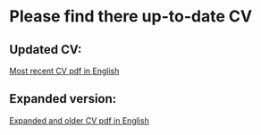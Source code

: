 # Please find there up-to-date CV

## Updated CV:
[Most recent CV pdf in English](/CV:%20v11.10.23.pdf)

## Expanded version:
[Expanded and older CV pdf in English](/CV:%20v03.23.pdf)
